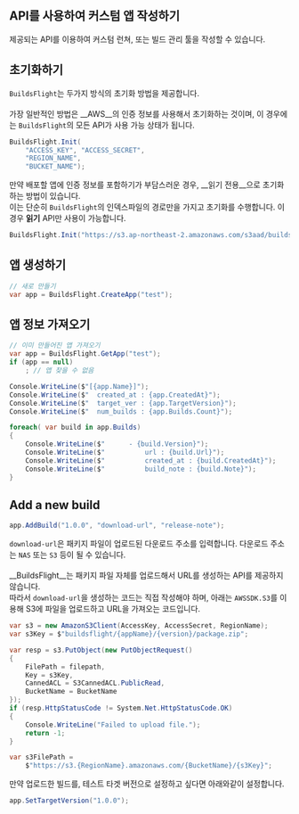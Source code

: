 API를 사용하여 커스텀 앱 작성하기
----

제공되는 API를 이용하여 커스텀 런쳐, 또는 빌드 관리 툴을 작성할 수 있습니다.


초기화하기
----
`BuildsFlight`는 두가지 방식의 초기화 방법을 제공합니다.<br>
<br>
가장 일반적인 방법은 __AWS__의 인증 정보를 사용해서 초기화하는 것이며, 이 경우에는 `BuildsFlight`의 모든 API가 사용 가능 상태가 됩니다.
```cs
BuildsFlight.Init(
    "ACCESS_KEY", "ACCESS_SECRET",
    "REGION_NAME",
    "BUCKET_NAME");
```

만약 배포할 앱에 인증 정보를 포함하기가 부담스러운 경우, __읽기 전용__으로 초기화하는 방법이 있습니다.<br>
이는 단순히 `BuildsFlight`의 인덱스파일의 경로만을 가지고 초기화를 수행합니다. 이 경우 __읽기__ API만 사용이 가능합니다.

```cs
BuildsFlight.Init("https://s3.ap-northeast-2.amazonaws.com/s3aad/buildsflight_index.json");
```


앱 생성하기
----
```cs
// 새로 만들기
var app = BuildsFlight.CreateApp("test");
```


앱 정보 가져오기
----
```cs
// 이미 만들어진 앱 가져오기
var app = BuildsFlight.GetApp("test");
if (app == null)
    ; // 앱 찾을 수 없음
```
```cs
Console.WriteLine($"[{app.Name}]");
Console.WriteLine($"  created_at : {app.CreatedAt}");
Console.WriteLine($"  target_ver : {app.TargetVersion}");
Console.WriteLine($"  num_builds : {app.Builds.Count}");

foreach( var build in app.Builds)
{
    Console.WriteLine($"      - {build.Version}");
    Console.WriteLine($"          url : {build.Url}");
    Console.WriteLine($"          created_at : {build.CreatedAt}");
    Console.WriteLine($"          build_note : {build.Note}");
}
```


Add a new build
----
```cs
app.AddBuild("1.0.0", "download-url", "release-note");
```
`download-url`은 패키지 파일이 업로드된 다운로드 주소를 입력합니다. 다운로드 주소는 `NAS` 또는 `S3` 등이 될 수 있습니다.<br>
<br>
__BuildsFlight__는 패키지 파일 자체를 업로드해서 URL를 생성하는 API를 제공하지 않습니다.<br>
따라서 `download-url`을 생성하는 코드는 직접 작성해야 하며, 아래는 `AWSSDK.S3`를 이용해 S3에 파일을 업로드하고 URL을 가져오는 코드입니다.
```cs
var s3 = new AmazonS3Client(AccessKey, AccessSecret, RegionName);
var s3Key = $"buildsflight/{appName}/{version}/package.zip";

var resp = s3.PutObject(new PutObjectRequest()
{
    FilePath = filepath,
    Key = s3Key,
    CannedACL = S3CannedACL.PublicRead,
    BucketName = BucketName
});
if (resp.HttpStatusCode != System.Net.HttpStatusCode.OK)
{
    Console.WriteLine("Failed to upload file.");
    return -1;
}

var s3FilePath =
    $"https://s3.{RegionName}.amazonaws.com/{BucketName}/{s3Key}";
```

만약 업로드한 빌드를, 테스트 타겟 버전으로 설정하고 싶다면 아래와같이 설정합니다.
```cs
app.SetTargetVersion("1.0.0");
```
